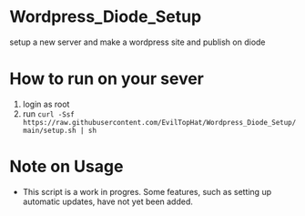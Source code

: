 # Wordpress_Diode_Setup
setup a new server and make a wordpress site and publish on diode

# How to run on your sever
1. login as root
2. run `curl -Ssf https://raw.githubusercontent.com/EvilTopHat/Wordpress_Diode_Setup/main/setup.sh | sh`

# Note on Usage
* This script is a work in progres. Some features, such as setting up automatic updates, have not yet been added.

